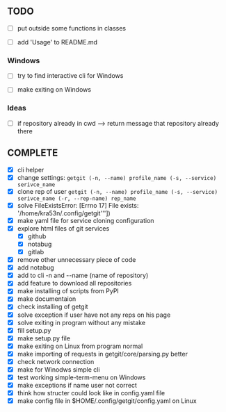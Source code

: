 ## TODO

- [ ] put outside some functions in classes
- [ ] add 'Usage' to README.md


### Windows

- [ ] try to find interactive cli for Windows
- [ ] make exiting on Windows


### Ideas

- [ ] if repository already in cwd --> return message that repository already there


## COMPLETE
- [x] cli helper
- [x] change settings: `getgit (-n, --name) profile_name (-s, --service) serivce_name`
- [x] clone rep of user `getgit (-n, --name) profile_name (-s, --service) serivce_name (-r, --rep-name) rep_name`
- [x] solve FileExistsError: [Errno 17] File exists: '/home/kra53n/.config/getgit'''])
- [x] make yaml file for service cloning configuration
- [x] explore html files of git services
  - [x] github
  - [x] notabug
  - [x] gitlab
- [x] remove other unnecessary piece of code
- [x] add notabug
- [x] add to cli -n and --name (name of repository)
- [x] add feature to download all repositories
- [x] make installing of scripts from PyPI
- [x] make documentaion
- [x] check installing of getgit
- [x] solve exception if user have not any reps on his page
- [x] solve exiting in program without any mistake
- [x] fill setup.py
- [x] make setup.py file
- [x] make exiting on Linux from program normal
- [x] make importing of requests in getgit/core/parsing.py better
- [x] check network connection
- [x] make for Winodws simple cli
- [x] test working simple-term-menu on Windows
- [x] make exceptions if name user not correct
- [x] think how structer could look like in config.yaml file
- [x] make config file in $HOME/.config/getgit/config.yaml on Linux
